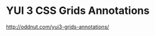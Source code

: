 <!--
id: 3131954395
link: http://kevinisom.info/post/3131954395/yui-3-css-grids-annotations
slug: yui-3-css-grids-annotations
date: Sun Feb 06 2011 12:34:41 GMT+1300 (NZDT)
raw: {"blog_name":"kevinisom","id":3131954395,"post_url":"http://kevinisom.info/post/3131954395/yui-3-css-grids-annotations","slug":"yui-3-css-grids-annotations","type":"link","date":"2011-02-05 23:34:41 GMT","timestamp":1296948881,"state":"published","format":"html","reblog_key":"HNc1FV5r","tags":[],"short_url":"http://tmblr.co/Zw68Yy2whTJR","highlighted":[],"feed_item":"http://oddnut.com/yui3-grids-annotations/","from_feed_id":"650234","note_count":0,"title":"YUI 3 CSS Grids Annotations","url":"http://oddnut.com/yui3-grids-annotations/","description":""}
publish: 2011-02-06
tags: 
title: YUI 3 CSS Grids Annotations
-->


YUI 3 CSS Grids Annotations
===========================

<http://oddnut.com/yui3-grids-annotations/>

